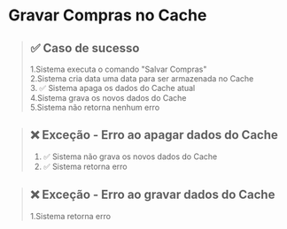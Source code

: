 # Gravar Compras no Cache

> ## ✅ Caso de sucesso
>
> 1.Sistema executa o comando "Salvar Compras"<br>
> 2.Sistema cria data uma data para ser armazenada no Cache<br> 3. ✅ Sistema apaga os dados do Cache atual<br>
> 4.Sistema grava os novos dados do Cache<br>
> 5.Sistema não retorna nenhum erro<br>

> ## ❌ Exceção - Erro ao apagar dados do Cache
>
> 1. ✅ Sistema não grava os novos dados do Cache<br>
> 2. ✅ Sistema retorna erro<br>

> ## ❌ Exceção - Erro ao gravar dados do Cache
>
> 1.Sistema retorna erro
